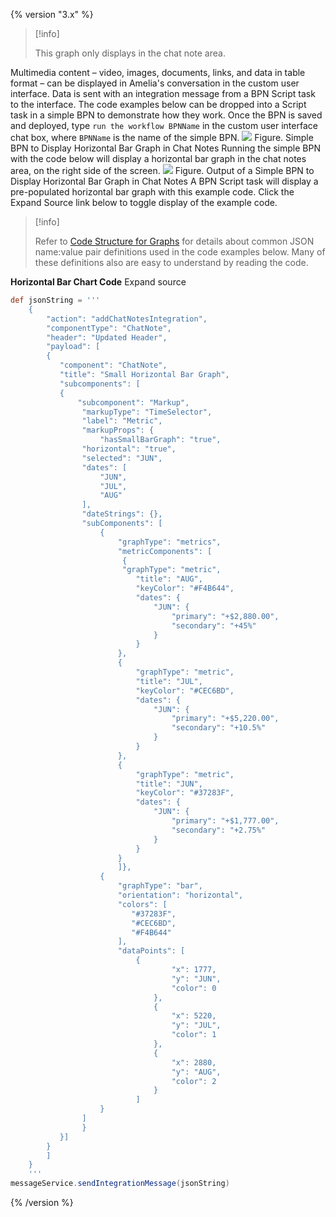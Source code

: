 {% version "3.x" %}
> [!info]  
>
> This graph only displays in the chat note area.

Multimedia content – video, images, documents, links, and data in table format – can be displayed in Amelia's conversation in the custom user interface. Data is sent with an integration message from a BPN Script task to the interface.
The code examples below can be dropped into a Script task in a simple BPN to demonstrate how they work. Once the BPN is saved and deployed, type `run the workflow BPNName` in the custom user interface chat box, where `BPNName` is the name of the simple BPN.
![](attachments/20809652/20809654.png)
Figure. Simple BPN to Display Horizontal Bar Graph in Chat Notes
Running the simple BPN with the code below will display a horizontal bar graph in the chat notes area, on the right side of the screen.
![](attachments/20809652/20809653.png)
Figure. Output of a Simple BPN to Display Horizontal Bar Graph in Chat Notes
A BPN Script task will display a pre-populated horizontal bar graph with this example code. Click the Expand Source link below to toggle display of the example code.
> [!info]  
>
> Refer to [Code Structure for Graphs](Graphs_20809637.html#Graphs-CodeStructure) for details about common JSON name:value pair definitions used in the code examples below. Many of these definitions also are easy to understand by reading the code. 

**Horizontal Bar Chart Code** Expand source
``` groovy
def jsonString = '''
    {
        "action": "addChatNotesIntegration",
        "componentType": "ChatNote",
        "header": "Updated Header",
        "payload": [
        {
           "component": "ChatNote",
           "title": "Small Horizontal Bar Graph",
           "subcomponents": [
           {
               "subcomponent": "Markup",
                "markupType": "TimeSelector",
                "label": "Metric",
                "markupProps": {
                    "hasSmallBarGraph": "true",
                "horizontal": "true",
                "selected": "JUN",
                "dates": [
                    "JUN",
                    "JUL",
                    "AUG"
                ],
                "dateStrings": {},
                "subComponents": [
                    {
                        "graphType": "metrics",
                        "metricComponents": [
                         {
                         "graphType": "metric",
                            "title": "AUG",
                            "keyColor": "#F4B644",
                            "dates": {
                                "JUN": {
                                    "primary": "+$2,880.00",
                                    "secondary": "+45%"
                                }
                            }
                        },
                        {
                            "graphType": "metric",
                            "title": "JUL",
                            "keyColor": "#CEC6BD",
                            "dates": {
                                "JUN": {
                                    "primary": "+$5,220.00",
                                    "secondary": "+10.5%"
                                }
                            }
                        },
                        {
                            "graphType": "metric",
                            "title": "JUN",
                            "keyColor": "#37283F",
                            "dates": {
                                "JUN": {
                                    "primary": "+$1,777.00",
                                    "secondary": "+2.75%"
                                }
                            }
                        }
                        ]},
                    {
                        "graphType": "bar",
                        "orientation": "horizontal",
                        "colors": [
                           "#37283F",
                           "#CEC6BD",
                           "#F4B644"
                        ],
                        "dataPoints": [
                            {
                                    "x": 1777,
                                    "y": "JUN",
                                    "color": 0
                                },
                                {
                                    "x": 5220,
                                    "y": "JUL",
                                    "color": 1
                                },
                                {
                                    "x": 2880,
                                    "y": "AUG",
                                    "color": 2
                                }
                            ]
                    }
                ]
                }
           }]
        }
        ]
    }
    '''
messageService.sendIntegrationMessage(jsonString)
```
{% /version %}
